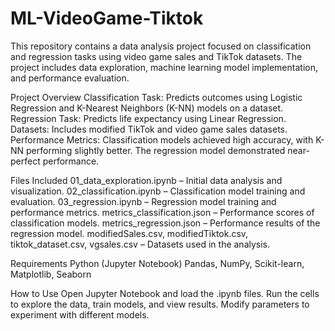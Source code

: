 # ML-VideoGame-Tiktok
This repository contains a data analysis project focused on classification and regression tasks using video game sales and TikTok datasets. The project includes data exploration, machine learning model implementation, and performance evaluation.

Project Overview
Classification Task: Predicts outcomes using Logistic Regression and K-Nearest Neighbors (K-NN) models on a dataset.
Regression Task: Predicts life expectancy using Linear Regression.
Datasets: Includes modified TikTok and video game sales datasets.
Performance Metrics: Classification models achieved high accuracy, with K-NN performing slightly better. The regression model demonstrated near-perfect performance.

Files Included
01_data_exploration.ipynb – Initial data analysis and visualization.
02_classification.ipynb – Classification model training and evaluation.
03_regression.ipynb – Regression model training and performance metrics.
metrics_classification.json – Performance scores of classification models.
metrics_regression.json – Performance results of the regression model.
modifiedSales.csv, modifiedTiktok.csv, tiktok_dataset.csv, vgsales.csv – Datasets used in the analysis.

Requirements
Python (Jupyter Notebook)
Pandas, NumPy, Scikit-learn, Matplotlib, Seaborn

How to Use
Open Jupyter Notebook and load the .ipynb files.
Run the cells to explore the data, train models, and view results.
Modify parameters to experiment with different models.
